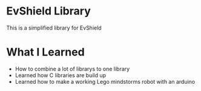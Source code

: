 # EvShield Library

This is a simplified library for EvShield

# What I Learned

* How to combine a lot of librarys to one library
* Learned how C libraries are build up
* Learned how to make a working Lego mindstorms robot with an arduino
